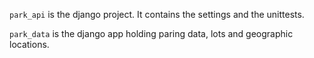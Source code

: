 
`park_api` is the django project. It contains the settings and the unittests.

`park_data` is the django app holding paring data, lots and geographic locations.
